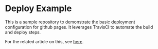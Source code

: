 # Deploy Example
This is a sample repository to demonstrate the basic deployment configuration for github pages. It leverages TravisCI to automate the build and deploy steps.

For the related article on this, see [here](https://medium.com/@al_hinds/how-to-deploy-a-vue-react-spa-with-travis-ci-and-github-pages-5f1563ca3473).
